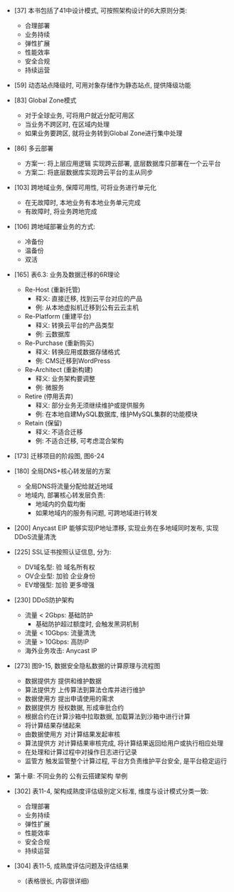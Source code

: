 - [37] 本书包括了41中设计模式, 可按照架构设计的6大原则分类: 
	- 合理部署
	- 业务持续
	- 弹性扩展
	- 性能效率
	- 安全合规
	- 持续运营

- [59] 动态站点降级时, 可用对象存储作为静态站点, 提供降级功能

- [83] Global Zone模式
	- 对于全球业务, 可将用户就近分配可用区
	- 当业务不跨区时, 在区域内处理
	- 如果业务要跨区, 就将业务转到Global Zone进行集中处理

- [86] 多云部署
	- 方案一: 将上层应用逻辑 实现跨云部署, 底层数据库只部署在一个云平台
	- 方案二: 将底层数据库实现跨云平台的主从同步

- [103] 跨地域业务, 保障可用性, 可将业务进行单元化
	- 在无故障时, 本地业务有本地业务单元完成
	- 有故障时, 将业务跨地完成

- [106] 跨地域部署业务的方式: 
	- 冷备份
	- 温备份
	- 双活

- [165] 表6.3: 业务及数据迁移的6R理论
	- Re-Host (重新托管)
		- 释义: 直接迁移, 找到云平台对应的产品
		- 例: 从本地虚拟机迁移到公有云云主机
	- Re-Platform (重建平台)
		- 释义: 转换云平台的产品类型
		- 例: 云数据库
	- Re-Purchase (重新购买)
		- 释义: 转换应用或数据存储格式
		- 例: CMS迁移到WordPress
	- Re-Architect (重新构建)
		- 释义: 业务架构要调整
		- 例: 微服务
	- Retire (停用丢弃)
		- 释义: 部分业务无须继续维护或提供服务
		- 例: 在本地自建MySQL数据库, 维护MySQL集群的功能模块
	- Retain (保留)
		- 释义: 不适合迁移
		- 例: 不适合迁移, 可考虑混合架构

- [173] 迁移项目的阶段图, 图6-24

- [180] 全局DNS+核心转发层的方案
	- 全局DNS将流量分配给就近地域
	- 地域内, 部署核心转发层负责: 	
		- 地域内的负载均衡
		- 如果地域内的服务有问题, 可跨地域进行转发

- [200] Anycast EIP 能够实现IP地址漂移, 实现业务在多地域同时发布, 实现DDoS流量清洗

- [225] SSL证书按照认证信息, 分为: 
	- DV域名型: 验 域名所有权
	- OV企业型: 加验 企业身份
	- EV增强型: 加验 更多增强

- [230] DDoS防护架构
	- 流量 < 2Gbps: 基础防护
		- 基础防护超过额度时, 会触发黑洞机制
	- 流量 < 10Gbps: 流量清洗
	- 流量 > 10Gbps: 高防IP
	- 海外业务攻击: Anycast IP

- [273] 图9-15, 数据安全隐私数据的计算原理与流程图
	- 数据提供方 提供和维护数据
	- 算法提供方 上传算法到算法仓库并进行维护
	- 数据使用方 提出申请使用的需求
	- 数据提供方 授权数据, 形成审批合约
	- 根据合约在计算沙箱中拉取数据, 加载算法到沙箱中进行计算
	- 将计算结果存储起来
	- 由数据使用方 对计算结果发起审核
	- 算法提供方 对计算结果审核完成, 将计算结果返回给用户或执行相应处理
	- 在处理和计算过程中对操作日志进行记录
	- 监管方 触发监管整个计算过程, 平台方负责维护平台安全, 是平台稳定运行

- 第十章: 不同业务的 公有云搭建架构 举例

- [302] 表11-4, 架构成熟度评估级别定义标准, 维度与设计模式分类一致:
	- 合理部署
	- 业务持续
	- 弹性扩展
	- 性能效率
	- 安全合规
	- 持续运营

- [304] 表11-5, 成熟度评估问题及评估结果 
	- (表格很长, 内容很详细)
